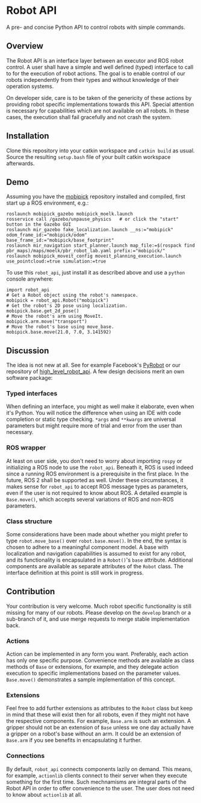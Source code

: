 # Robot API

A pre- and concise Python API to control robots with simple commands.

## Overview

The Robot API is an interface layer between an executor and ROS robot control. A user shall have a simple and well defined (typed) interface to call to for the execution of robot actions. The goal is to enable control of our robots independently from their types and without knowledge of their operation systems.

On developer side, care is to be taken of the genericity of these actions by providing robot specific implementations towards this API. Special attention is necessary for capabilities which are not available on all robots. In these cases, the execution shall fail gracefully and not crash the system.

## Installation

Clone this repository into your catkin workspace and `catkin build` as usual. Source the resulting `setup.bash` file of your built catkin workspace afterwards.

## Demo

Assuming you have the [mobipick](https://github.com/DFKI-NI/mobipick) repository installed and compiled, first start up a ROS environment, e.g.:
```
roslaunch mobipick_gazebo mobipick_moelk.launch
rosservice call /gazebo/unpause_physics   # or click the "start" button in the Gazebo GUI
roslaunch mir_gazebo fake_localization.launch __ns:="mobipick" odom_frame_id:="mobipick/odom" base_frame_id:="mobipick/base_footprint"
roslaunch mir_navigation start_planner.launch map_file:=$(rospack find pbr_maps)/maps/moelk/pbr_robot_lab.yaml prefix:="mobipick/"
roslaunch mobipick_moveit_config moveit_planning_execution.launch use_pointcloud:=true simulation:=true
```

To use this `robot_api`, just install it as described above and use a `python` console anywhere:
```
import robot_api
# Get a Robot object using the robot's namespace.
mobipick = robot_api.Robot("mobipick")
# Get the robot's 2D pose using localization.
mobipick.base.get_2d_pose()
# Move the robot's arm using MoveIt.
mobipick.arm.move("transport")
# Move the robot's base using move_base.
mobipick.base.move(21.0, 7.0, 3.141592)
```

## Discussion

The idea is not new at all. See for example Facebook's [PyRobot](https://pyrobot.org/) or our repository of [high_level_robot_api](https://git.ni.dfki.de/acting/high_level_robot_api/-/tree/noetic/src/high_level_robot_api). A few design decisions merit an own software package:

### Typed interfaces

When defining an interface, you might as well make it elaborate, even when it's Python. You will notice the difference when using an IDE with code completion or static type checking. `*args` and `**kwargs` are universal parameters but might require more of trial and error from the user than necessary.

### ROS wrapper

At least on user side, you don't need to worry about importing `rospy` or initializing a ROS node to use the `robot_api`. Beneath it, ROS is used indeed since a running ROS environment is a prerequisite in the first place. In the future, ROS 2 shall be supported as well. Under these circumstances, it makes sense for `robot_api` to accept ROS message types as parameters, even if the user is not required to know about ROS. A detailed example is `Base.move()`, which accepts several variations of ROS and non-ROS parameters.

### Class structure

Some considerations have been made about whether you might prefer to type `robot.move_base()` over `robot.base.move()`. In the end, the syntax is chosen to adhere to a meaningful component model. A base with localization and navigation capabilities is assumed to exist for any robot, and its functionality is encapsulated in a `Robot()`'s `base` attribute. Additional components are available as separate attributes of the `Robot` class. The interface definition at this point is still work in progress.

## Contribution

Your contribution is very welcome. Much robot specific functionality is still missing for many of our robots. Please develop on the `develop` branch or a sub-branch of it, and use merge requests to merge stable implementation back.

### Actions

Action can be implemented in any form you want. Preferably, each action has only one specific purpose. Convenience methods are available as class methods of `Base` or extensions, for example, and they delegate action execution to specific implementations based on the parameter values. `Base.move()` demonstrates a sample implementation of this concept.

### Extensions

Feel free to add further extensions as attributes to the `Robot` class but keep in mind that these will exist then for all robots, even if they might not have the respective components. For example, `Base.arm` is such an extension. A gripper should not be an extension of `Base` unless we one day actually have a gripper on a robot's base without an arm. It could be an extension of `Base.arm` if you see benefits in encapsulating it further.

### Connections

By default, `robot_api` connects components lazily on demand. This means, for example, `actionlib` clients connect to their server when they execute something for the first time. Such mechnamisms are integral parts of the Robot API in order to offer convenience to the user. The user does not need to know about `actionlib` at all.
